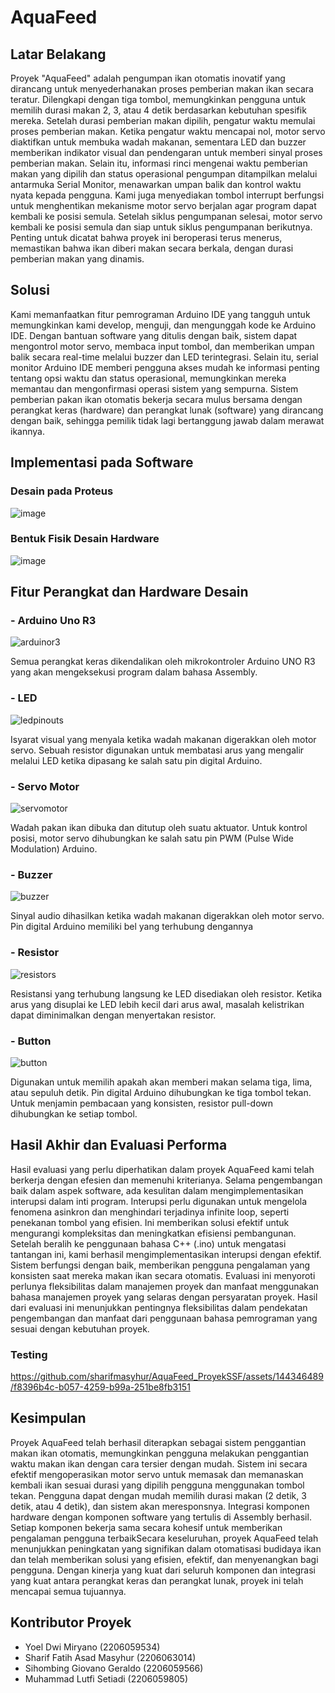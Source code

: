 # AquaFeed

## Latar Belakang
Proyek "AquaFeed" adalah pengumpan ikan otomatis inovatif yang dirancang untuk menyederhanakan proses pemberian makan ikan secara teratur. Dilengkapi dengan tiga tombol, memungkinkan pengguna untuk memilih durasi makan 2, 3, atau 4 detik berdasarkan kebutuhan spesifik mereka. Setelah durasi pemberian makan dipilih, pengatur waktu memulai proses pemberian makan. Ketika pengatur waktu mencapai nol, motor servo diaktifkan untuk membuka wadah makanan, sementara LED dan buzzer memberikan indikator visual dan pendengaran untuk memberi sinyal proses pemberian makan. Selain itu, informasi rinci mengenai waktu pemberian makan yang dipilih dan status operasional pengumpan ditampilkan melalui antarmuka Serial Monitor, menawarkan umpan balik dan kontrol waktu nyata kepada pengguna. Kami juga menyediakan tombol interrupt berfungsi untuk menghentikan mekanisme motor servo berjalan agar program dapat kembali ke posisi semula. Setelah siklus pengumpanan selesai, motor servo kembali ke posisi semula dan siap untuk siklus pengumpanan berikutnya. Penting untuk dicatat bahwa proyek ini beroperasi terus menerus, memastikan bahwa ikan diberi makan secara berkala, dengan durasi pemberian makan yang dinamis.

## Solusi
Kami memanfaatkan fitur pemrograman Arduino IDE yang tangguh untuk memungkinkan kami develop, menguji, dan mengunggah kode ke Arduino IDE. Dengan bantuan software yang ditulis dengan baik, sistem dapat mengontrol motor servo, membaca input tombol, dan memberikan umpan balik secara real-time melalui buzzer dan LED terintegrasi. Selain itu, serial monitor Arduino IDE memberi pengguna akses mudah ke informasi penting tentang opsi waktu dan status operasional, memungkinkan mereka memantau dan mengonfirmasi operasi sistem yang sempurna. Sistem pemberian pakan ikan otomatis bekerja secara mulus bersama dengan perangkat keras (hardware) dan perangkat lunak (software) yang dirancang dengan baik, sehingga pemilik tidak lagi bertanggung jawab dalam merawat ikannya.

## Implementasi pada Software
### Desain pada Proteus
![image](https://github.com/sharifmasyhur/AquaFeed_ProyekSSF/assets/144346489/2496e7e9-1a80-48a3-9e69-fd940c91b8e6)

### Bentuk Fisik Desain Hardware
![image](https://github.com/sharifmasyhur/AquaFeed_ProyekSSF/assets/144346489/cd5ef0e0-051c-4a02-aec5-765acccc8684)

## Fitur Perangkat dan Hardware Desain
### - Arduino Uno R3
![arduinor3](https://github.com/sharifmasyhur/AR_17_ProyekAkhirSSF/assets/144346489/50fe1485-dc71-4f9e-96b1-84ec7f0c52b1)

Semua perangkat keras dikendalikan oleh mikrokontroler Arduino UNO R3 yang akan mengeksekusi program dalam bahasa Assembly.
### - LED
![ledpinouts](https://github.com/sharifmasyhur/AR_17_ProyekAkhirSSF/assets/144346489/45afa83e-c5c5-48b2-8377-6cd961268969)

Isyarat visual yang menyala ketika wadah makanan digerakkan oleh motor servo. Sebuah resistor digunakan untuk membatasi arus yang mengalir melalui LED ketika dipasang ke salah satu pin digital Arduino.
### - Servo Motor
![servomotor](https://github.com/sharifmasyhur/AR_17_ProyekAkhirSSF/assets/144346489/7364d2cd-247a-459e-863a-7f8bdecb0f5a)

Wadah pakan ikan dibuka dan ditutup oleh suatu aktuator. Untuk kontrol posisi, motor servo dihubungkan ke salah satu pin PWM (Pulse Wide Modulation) Arduino.
### - Buzzer
![buzzer](https://github.com/sharifmasyhur/AR_17_ProyekAkhirSSF/assets/144346489/cec5a5de-f074-448f-b57f-0a1e0cae4e80)

Sinyal audio dihasilkan ketika wadah makanan digerakkan oleh motor servo. Pin digital Arduino memiliki bel yang terhubung dengannya
### - Resistor
![resistors](https://github.com/sharifmasyhur/AR_17_ProyekAkhirSSF/assets/144346489/47ffd94d-76b5-4e07-bef3-d0e2e26ea09c)

Resistansi yang terhubung langsung ke LED disediakan oleh resistor. Ketika arus yang disuplai ke LED lebih kecil dari arus awal, masalah kelistrikan dapat diminimalkan dengan menyertakan resistor.
### - Button
![button](https://github.com/sharifmasyhur/AR_17_ProyekAkhirSSF/assets/144346489/8e920319-e50b-44bb-b499-eda571b3a597)

Digunakan untuk memilih apakah akan memberi makan selama tiga, lima, atau sepuluh detik. Pin digital Arduino dihubungkan ke tiga tombol tekan. Untuk menjamin pembacaan yang konsisten, resistor pull-down dihubungkan ke setiap tombol.

## Hasil Akhir dan Evaluasi Performa
Hasil evaluasi yang perlu diperhatikan dalam proyek AquaFeed kami telah berkerja dengan efesien dan memenuhi kriterianya. Selama pengembangan baik dalam aspek software, ada kesulitan dalam mengimplementasikan interupsi dalam inti program. Interupsi perlu digunakan untuk mengelola fenomena asinkron dan menghindari terjadinya infinite loop, seperti penekanan tombol yang efisien. Ini memberikan solusi efektif untuk mengurangi kompleksitas dan meningkatkan efisiensi pembangunan. Setelah beralih ke penggunaan bahasa C++ (.ino) untuk mengatasi tantangan ini, kami berhasil mengimplementasikan interupsi dengan efektif. Sistem berfungsi dengan baik, memberikan pengguna pengalaman yang konsisten saat mereka makan ikan secara otomatis. Evaluasi ini menyoroti perlunya fleksibilitas dalam manajemen proyek dan manfaat menggunakan bahasa manajemen proyek yang selaras dengan persyaratan proyek. Hasil dari evaluasi ini menunjukkan pentingnya fleksibilitas dalam pendekatan pengembangan dan manfaat dari penggunaan bahasa pemrograman yang sesuai dengan kebutuhan proyek.


### Testing 

https://github.com/sharifmasyhur/AquaFeed_ProyekSSF/assets/144346489/f8396b4c-b057-4259-b99a-251be8fb3151

## Kesimpulan
Proyek AquaFeed telah berhasil diterapkan sebagai sistem penggantian makan ikan otomatis, memungkinkan pengguna melakukan penggantian waktu makan ikan dengan cara tersier dengan mudah. Sistem ini secara efektif mengoperasikan motor servo untuk memasak dan memanaskan kembali ikan sesuai durasi yang dipilih pengguna menggunakan tombol tekan. Pengguna dapat dengan mudah memilih durasi makan (2 detik, 3 detik, atau 4 detik), dan sistem akan meresponsnya. Integrasi komponen hardware dengan komponen software yang tertulis di Assembly berhasil. Setiap komponen bekerja sama secara kohesif untuk memberikan pengalaman pengguna terbaikSecara keseluruhan, proyek AquaFeed telah menunjukkan peningkatan yang signifikan dalam otomatisasi budidaya ikan dan telah memberikan solusi yang efisien, efektif, dan menyenangkan bagi pengguna. Dengan kinerja yang kuat dari seluruh komponen dan integrasi yang kuat antara perangkat keras dan perangkat lunak, proyek ini telah mencapai semua tujuannya.
  
## Kontributor Proyek
- Yoel Dwi Miryano				      (2206059534)
- Sharif Fatih Asad Masyhur 		(2206063014)
- Sihombing Giovano Geraldo 	  (2206059566)
- Muhammad Lutfi Setiadi	      (2206059805)


